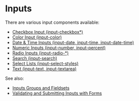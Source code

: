 # Inputs

There are various input components available:

- [Checkbox Input (input-checkbox*)](docs/input-checkbox.md)
- [Color Input (input-color)](docs/input-color.md)
- [Date & Time Inputs (input-date, input-time, input-date-time)](docs/input-date-time.md)
- [Numeric Inputs (input-number, input-percent)](docs/input-numeric.md)
- [Radio Inputs (input-radio-*)](docs/input-radio.md)
- [Search (input-search)](docs/input-search.md)
- [Select Lists (input-select-styles)](docs/input-select-styles.md)
- [Text (input-text, input-textarea)](docs/input-text.md)

See also:
- [Inputs Groups and Fieldsets](docs/input-group-fieldset.md)
- [Validating and Submitting Inputs with Forms](../form/README.md)
